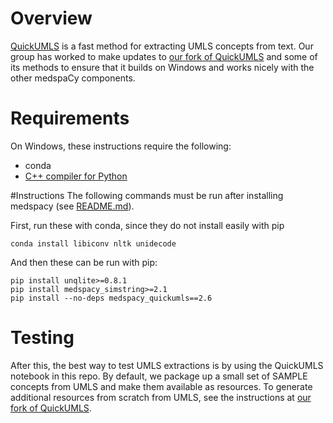 # Overview
[QuickUMLS](https://github.com/Georgetown-IR-Lab/QuickUMLS) is a fast method for extracting UMLS concepts from text.  Our group has worked to make updates to [our fork of QuickUMLS](https://github.com/medspacy/QuickUMLS) and some of its methods to ensure that it builds on Windows and works nicely with the other medspaCy components.

# Requirements
On Windows, these instructions require the following:

* conda
* [C++ compiler for Python](https://wiki.python.org/moin/WindowsCompilers)

#Instructions
The following commands must be run after installing medspacy (see [README.md](README.md)).

First, run these with conda, since they do not install easily with pip

```
conda install libiconv nltk unidecode
```

And then these can be run with pip:

```
pip install unqlite>=0.8.1
pip install medspacy_simstring>=2.1
pip install --no-deps medspacy_quickumls==2.6
```

# Testing

After this, the best way to test UMLS extractions is by using the QuickUMLS notebook in this repo.  By default, we package up a small set of SAMPLE concepts from UMLS and make them available as resources.  To generate additional resources from scratch from UMLS, see the instructions at [our fork of QuickUMLS](https://github.com/medspacy/QuickUMLS).